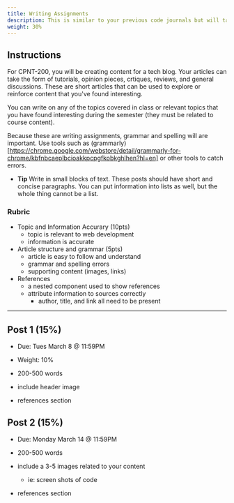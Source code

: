 ```yaml
---
title: Writing Assignments
description: This is similar to your previous code journals but will take the shape of
weight: 30%
---
```


## Instructions

For CPNT-200, you will be creating content for a tech blog. Your articles can take the form of tutorials, opinion pieces, crtiques, reviews, and general discussions. These are short articles that can be used to explore or reinforce content that you've found interesting.

You can write on any of the topics covered in class or relevant topics that you have found interesting during the semester (they must be related to course content).

Because these are writing assignments, grammar and spelling will are important. Use tools such as (grammarly)[https://chrome.google.com/webstore/detail/grammarly-for-chrome/kbfnbcaeplbcioakkpcpgfkobkghlhen?hl=en] or other tools to catch errors.

- **Tip** Write in small blocks of text. These posts should have short and concise paragraphs. You can put information into lists as well, but the whole thing cannot be a list.

### Rubric

- Topic and Information Accurary (10pts)
  - topic is relevant to web development
  - information is accurate
- Article structure and grammar (5pts)
  - article is easy to follow and understand
  - grammar and spelling errors
  - supporting content (images, links)
- References
  - a nested component used to show references
  - attribute information to sources correctly
    - author, title, and link all need to be present

---

## Post 1 (15%)

- Due: Tues March 8 @ 11:59PM
- Weight: 10%

- 200-500 words
- include header image
- references section

## Post 2 (15%)

- Due: Monday March 14 @ 11:59PM

- 200-500 words
- include a 3-5 images related to your content
  - ie: screen shots of code
- references section

